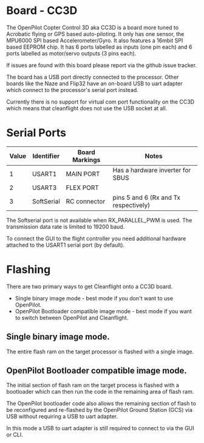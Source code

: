 # Board - CC3D

The OpenPilot Copter Control 3D aka CC3D is a board more tuned to Acrobatic flying or GPS based
auto-piloting.  It only has one sensor, the MPU6000 SPI based Accelerometer/Gyro.
It also features a 16mbit SPI based EEPROM chip.  It has 6 ports labelled as inputs (one pin each)
and 6 ports labelled as motor/servo outputs (3 pins each).

If issues are found with this board please report via the github issue tracker.

The board has a USB port directly connected to the processor.  Other boards like the Naze and Flip32
have an on-board USB to uart adapter which connect to the processor's serial port instead.

Currently there is no support for virtual com port functionality on the CC3D which means that cleanflight
does not use the USB socket at all.

# Serial Ports

| Value | Identifier   | Board Markings | Notes                                    |
| ----- | ------------ | -------------- | -----------------------------------------|
| 1     | USART1       | MAIN PORT      | Has a hardware inverter for SBUS         |
| 2     | USART3       | FLEX PORT      |                                          |
| 3     | SoftSerial   | RC connector   | pins 5 and 6 (Rx and Tx respectively)    |

The Softserial port is not available when RX_PARALLEL_PWM is used. The transmission data rate is limited to 19200 baud.

To connect the GUI to the flight controller you need additional hardware attached to the USART1 serial port (by default).

# Flashing

There are two primary ways to get Cleanflight onto a CC3D board.

* Single binary image mode - best mode if you don't want to use OpenPilot.
* OpenPilot Bootloader compatible image mode - best mode if you want to switch between OpenPilot and Cleanflight.

## Single binary image mode.

The entire flash ram on the target processor is flashed with a single image.

## OpenPilot Bootloader compatible image mode.

The initial section of flash ram on the target process is flashed with a bootloader which can then run the code in the
remaining area of flash ram.

The OpenPilot bootloader code also allows the remaining section of flash to be reconfigured and re-flashed by the
OpenPilot Ground Station (GCS) via USB without requiring a USB to uart adapter.

In this mode a USB to uart adapter is still required to connect to via the GUI or CLI.